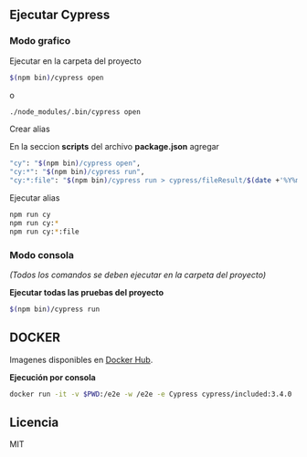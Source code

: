 ## Ejecutar Cypress

### Modo grafico 

Ejecutar en la carpeta del proyecto

```sh
$(npm bin)/cypress open
```

o

```sh
./node_modules/.bin/cypress open
```

Crear alias 

En la seccion **scripts** del archivo **package.json** agregar

```sh
"cy": "$(npm bin)/cypress open",
"cy:*": "$(npm bin)/cypress run",
"cy:*:file": "$(npm bin)/cypress run > cypress/fileResult/$(date +'%Y%m%d%I%M%S').txt"
```

Ejecutar alias 
```sh
npm run cy
npm run cy:*
npm run cy:*:file
```

### Modo consola

*(Todos los comandos se deben ejecutar en la carpeta del proyecto)*

**Ejecutar todas las pruebas del proyecto**

```sh
$(npm bin)/cypress run
```

## DOCKER

Imagenes disponibles en [Docker Hub](https://hub.docker.com/u/cypress).

**Ejecución por consola**

```sh
docker run -it -v $PWD:/e2e -w /e2e -e Cypress cypress/included:3.4.0
```


## Licencia

MIT